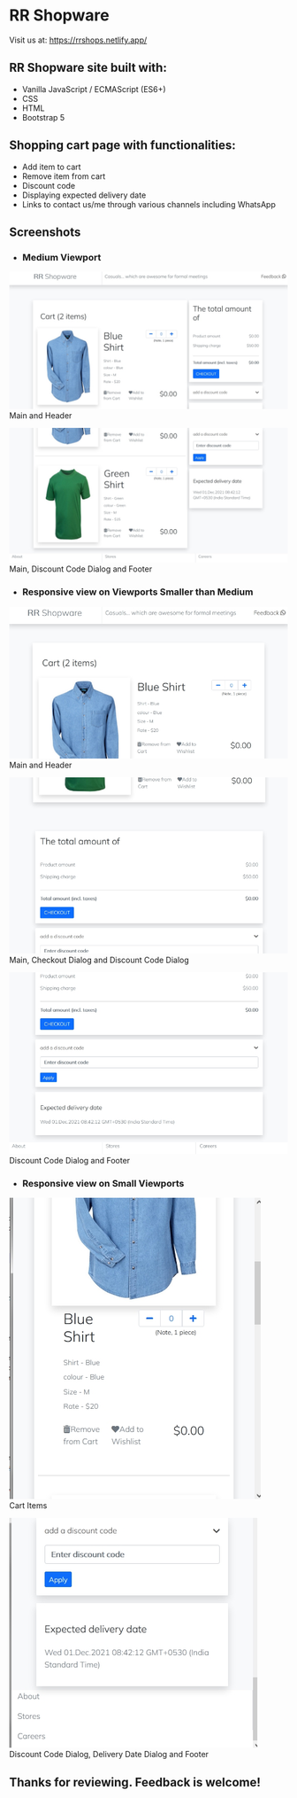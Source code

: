 # RR Shopware
Visit us at:
https://rrshops.netlify.app/


## RR Shopware site built with:
- Vanilla JavaScript / ECMAScript (ES6+)
- CSS
- HTML
- Bootstrap 5

## Shopping cart page with functionalities:
- Add item to cart
- Remove item from cart
- Discount code
- Displaying expected delivery date
- Links to contact us/me through various channels including WhatsApp

## Screenshots

- ### Medium Viewport

![Main and Header](assets/images/md-01.jpg)  
Main and Header  



![Main, Discount Code Dialog and Footer](assets/images/md-02.jpg)  
Main, Discount Code Dialog and Footer  



- ### Responsive view on Viewports Smaller than Medium

![Main and Header](assets/images/responsive-01.jpg)  
Main and Header  



![Main, Checkout Dialog and Discount Code Dialog](assets/images/responsive-02.jpg)  
Main, Checkout Dialog and Discount Code Dialog  



![Discount Code Dialog and Footer](assets/images/responsive-03.jpg)
Discount Code Dialog and Footer  



- ### Responsive view on Small Viewports

![Cart Items](assets/images/small-01.jpg)  
Cart Items  



![Discount Code Dialog, Delivery Date Dialog and Footer](assets/images/small-02.jpg)  
Discount Code Dialog, Delivery Date Dialog and Footer  



## Thanks for reviewing. Feedback is welcome!